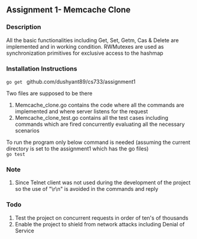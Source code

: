 ## Assignment 1- Memcache Clone

### Description
All the basic functionalities including Get, Set, Getm, Cas & Delete are implemented and in working condition. RWMutexes are used as synchronization primitives for exclusive access to the hashmap

### Installation Instructions
<code>go get </code> github.com/dushyant89/cs733/assignment1

Two files are supposed to be there <br/>
1. Memcache_clone.go contains the code where all the commands are implemented and where server listens for the request <br/>
2. Memcache_clone_test.go contains all the test cases including commands which are fired concurrently evaluating all the necessary scenarios

To run the program only below command is needed (assuming the current directory is set to the assignment1 which has the go files)
<br/><code>go test</code>

### Note
1. Since Telnet client was not used during the development of the project so the use of "\r\n" is avoided in the commands and reply

### Todo
1. Test the project on concurrent requests in order of ten's of thousands
2. Enable the project to shield from network attacks including Denial of Service
